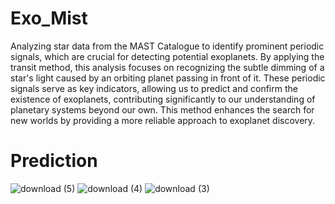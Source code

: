 # Exo_Mist
Analyzing star data from the MAST Catalogue to identify prominent periodic signals, which are crucial for detecting potential exoplanets. By applying the transit method, this analysis focuses on recognizing the subtle dimming of a star's light caused by an orbiting planet passing in front of it. These periodic signals serve as key indicators, allowing us to predict and confirm the existence of exoplanets, contributing significantly to our understanding of planetary systems beyond our own. This method enhances the search for new worlds by providing a more reliable approach to exoplanet discovery.

# Prediction
![download (5)](https://github.com/user-attachments/assets/9912abc8-dffe-428c-b1bb-4e20ce734486)
![download (4)](https://github.com/user-attachments/assets/5c77d6fa-c56e-4e6b-8337-e08f3cb8592d)
![download (3)](https://github.com/user-attachments/assets/6f4abeac-51a1-42d9-965d-0a97b67979ec)
